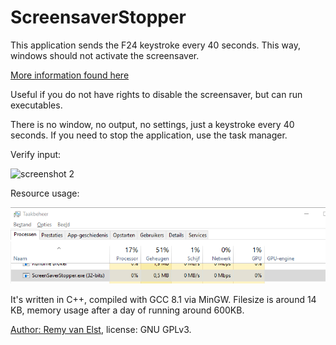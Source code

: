 # ScreensaverStopper

This application sends the F24 keystroke every 40 seconds. 
This way, windows should not activate the screensaver.

[More information found here](https://raymii.org/s/software/ScreenSaverStopper.html)

Useful if you do not have rights to disable the screensaver, but can run executables.

There is no window, no output, no settings, just a keystroke every 40 seconds. 
If you need to stop the application, use the task manager.

Verify input:

![screenshot 2](https://raymii.org/s/inc/img/screensaverstopper-2.png)

Resource usage:

![screenshot](screenshot.png)

It's written in C++, compiled with GCC 8.1 via MinGW. Filesize is around 14 KB, 
memory usage after a day of running around 600KB.

[Author: Remy van Elst](https://raymii.org), license: GNU GPLv3.  
